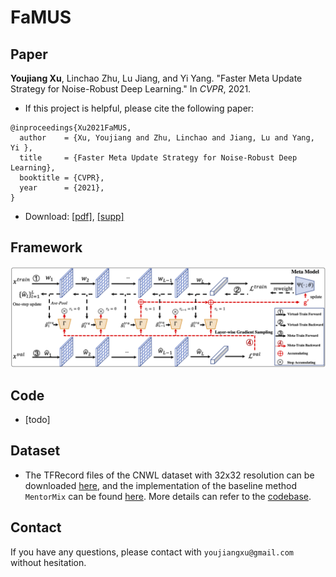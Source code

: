 # FaMUS


## Paper
**Youjiang Xu**, Linchao Zhu, Lu Jiang, and Yi Yang. "Faster Meta Update Strategy for Noise-Robust Deep Learning." In *CVPR*, 2021.

- If this project is helpful, please cite the following paper:

```text
@inproceedings{Xu2021FaMUS,
  author    = {Xu, Youjiang and Zhu, Linchao and Jiang, Lu and Yang, Yi },
  title     = {Faster Meta Update Strategy for Noise-Robust Deep Learning},
  booktitle = {CVPR},
  year      = {2021},
}
```

- Download: [\[pdf\]](./paper/famus.pdf), [\[supp\]](./paper/famus-supp.pdf)

## Framework
![Framework](./figs/framework.png)


## Code
- [todo]

## Dataset
- The TFRecord files of the CNWL dataset with 32x32 resolution can be downloaded [here]( https://drive.google.com/file/d/12KLkFaIDLlQ4bYIQL7xVeqX3H1d0r4_o/view?usp=sharing), and the implementation of the baseline method `MentorMix` can be found [here](./baselines/code_mentormix_r32/README.md). More details can refer to the [codebase](https://github.com/google-research/google-research/tree/master/mentormix).


## Contact
If you have any questions, please contact with ``youjiangxu@gmail.com`` without hesitation.
